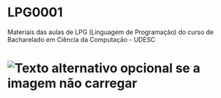 # LPG0001
Materiais das aulas de LPG (Linguagem de Programação) do curso de Bacharelado em Ciência da Computação - UDESC

# ![Texto alternativo opcional se a imagem não carregar](https://miro.medium.com/max/2560/1*lbHWFqfTzKdvcPDs3c-bpA.jpeg)

